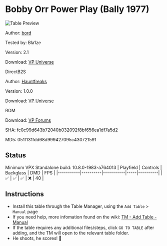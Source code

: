 # Bobby Orr Power Play (Bally 1977)

![Table Preview](../../images/vpx-bobbyorr.png)

Author: [bord](https://vpuniverse.com/profile/9265-bord/)  

Tested by: Bla1ze

Version: 2.1

Download: [VP Universe](https://vpuniverse.com/files/file/9794-bobby-orr-power-play-bally-1977/)

DirectB2S

Author: [Hauntfreaks](https://vpuniverse.com/profile/5216-hauntfreaks/) 

Version: 1.0.0

Download: [VP Universe](https://vpuniverse.com/files/file/12797-power-play-bally-1977/)

ROM

Download: [VP Forums](https://www.vpforums.org/index.php?app=downloads&showfile=707)

SHA: fc0c99d643b72040b032092f8bf656ea1df7a5d2

MD5: 051f131fdd68d999427095c430721591

## Status 

Minimum VPX Standalone build: 10.8.0-1983-a764013
| Playfield | Controls | Backglass | DMD | FPS | 
|-----------|----------|-----------|-----|----------|
| :white_check_mark: | :white_check_mark: | :white_check_mark: | :x: | 40 |

## Instructions

- Install this table through the Table Manager, using the `Add Table` > `Manual` page
- If you need help, more infomation found on the wiki: [TM - Add Table - Manual](https://github.com/LegendsUnchained/vpx-standalone-alp4k/wiki/%5B04%5D-%F0%9F%A7%A1-TM-%E2%80%90-Other-Features#add-table---manual)
- If the table requires any additional files/steps, click `GO TO TABLE` after adding, and the TM will open to the relevant table folder.
- He shoots, he scores! 🏒

